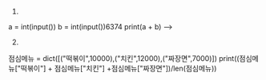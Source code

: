 

1.
a = int(input())
b = int(input())6374
print(a + b) -->

2.
점심메뉴 = dict([("떡볶이",10000),("치킨",12000),("짜장면",7000)])
print((점심메뉴["떡볶이"] + 점심메뉴["치킨"] +점심메뉴["짜장면"])/len(점심메뉴))